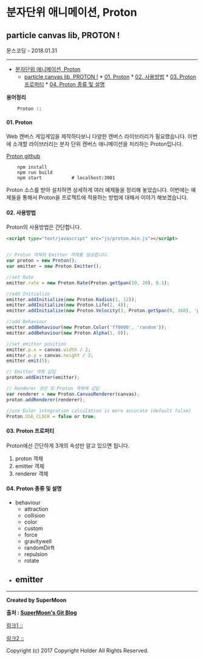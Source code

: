 # 분자단위 애니메이션, Proton
## particle canvas lib, PROTON !

<div class="pull-right"> 문스코딩 - 2018.01.31 </div>

---
<!-- @import "[TOC]" {cmd="toc" depthFrom=1 depthTo=6 orderedList=false} -->
<!-- code_chunk_output -->

* [분자단위 애니메이션, Proton](#분자단위-애니메이션-proton)
	* [particle canvas lib, PROTON !](#particle-canvas-lib-proton)
			* [01. Proton](#01-proton)
			* [02. 사용방법](#02-사용방법)
			* [03. Proton 프로퍼티](#03-proton-프로퍼티)
			* [04. Proton 종류 및 설명](#04-proton-종류-및-설명)

<!-- /code_chunk_output -->


**용어정리**
```
    Proton ::
```

#### 01. Proton

Web 캔버스 게임게임을 제작하다보니 다양한 캔버스 라이브러리가 필요했습니다.
이번에 소개할 라이브러리는 분자 단위 캔버스 애니메이션을 처리하는 Proton입니다.

[Proton github](https://github.com/a-jie/Proton)

```linux
    npm install
    npm run build
    npm start           # localhost:3001
```

Proton 소스를 받아 설치하면 상세하게 여러 예제들을 정리해 놓았습니다.
이번에는 예제들을 통해서 Proton을 프로젝트에 적용하는 방법에 대해서 이야기 해보겠습니다.

#### 02. 사용방법

Proton의 사용방법은 간단합니다.

```html
<script type="text/javascript" src="js/proton.min.js"></script>
```

```js

// Proton 객체와 Emitter 객체를 생성합니다.
var proton = new Proton();
var emitter = new Proton.Emitter();

//set Rate
emitter.rate = new Proton.Rate(Proton.getSpan(10, 20), 0.1);

//add Initialize
emitter.addInitialize(new Proton.Radius(1, 12));
emitter.addInitialize(new Proton.Life(2, 4));
emitter.addInitialize(new Proton.Velocity(3, Proton.getSpan(0, 360), 'polar'));

//add Behaviour
emitter.addBehaviour(new Proton.Color('ff0000', 'random'));
emitter.addBehaviour(new Proton.Alpha(1, 0));

//set emitter position
emitter.p.x = canvas.width / 2;
emitter.p.y = canvas.height / 2;
emitter.emit(5);

// Emitter 객체 삽입
proton.addEmitter(emitter);

// Renderer 생성 및 Proton 객체에 삽입
var renderer = new Proton.CanvasRenderer(canvas);
proton.addRenderer(renderer);

//use Euler integration calculation is more accurate (default false)
Proton.USE_CLOCK = false or true;
```

#### 03. Proton 프로퍼티

Proton에선 간단하게 3개의 속성만 알고 있으면 됩니다.

1. proton 객체
2. emitter 객체
3. renderer 객체

#### 04. Proton 종류 및 설명

- behaviour
    - attraction
    - collision
    - color
    - custom
    - force
    - gravitywell
    - randomDirft
    - repulsion
    - rotate
- emitter
    -

---

**Created by SuperMoon**

**출처 : [SuperMoon's Git Blog](https://github.com/jm921106)**

[링크1 :: ]()

[링크2 :: ]()


Copyright (c) 2017 Copyright Holder All Rights Reserved.

